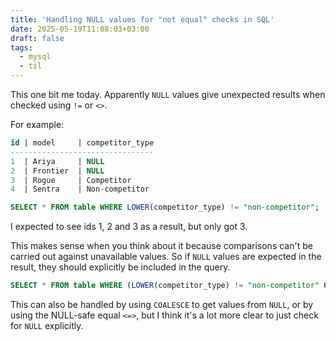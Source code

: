 ```yaml
---
title: 'Handling NULL values for "not equal" checks in SQL'
date: 2025-05-19T11:08:03+03:00
draft: false
tags:
  - mysql
  - til
---
```


This one bit me today. Apparently `NULL` values give unexpected results when checked using `!=` or `<>`.

For example:
```sql
id | model     | competitor_type
--------------------------------
1  | Ariya     | NULL
2  | Frontier  | NULL
3  | Rogue     | Competitor
4  | Sentra    | Non-competitor

SELECT * FROM table WHERE LOWER(competitor_type) != "non-competitor";
```

I expected to see ids 1, 2 and 3 as a result, but only got 3.

This makes sense when you think about it because comparisons can't be carried out against unavailable values. So if `NULL` values are expected in the result, they should explicitly be included in the query.

```sql
SELECT * FROM table WHERE (LOWER(competitor_type) != "non-competitor" OR competitor_type IS NULL);
```

This can also be handled by using `COALESCE` to get values from `NULL`, or by using the NULL-safe equal `<=>`, but I think it's a lot more clear to just check for `NULL` explicitly.